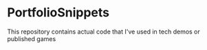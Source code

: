 # PortfolioSnippets
This repository contains actual code that I've used in tech demos or published games
